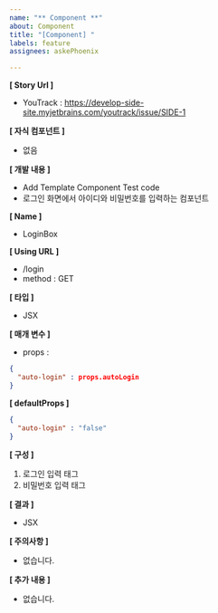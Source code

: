 ```yaml
---
name: "** Component **"
about: Component
title: "[Component] "
labels: feature
assignees: askePhoenix

---
```


**[ Story Url ]**
- YouTrack : https://develop-side-site.myjetbrains.com/youtrack/issue/SIDE-1

**[ 자식 컴포넌트 ]**
- 없음

**[ 개발 내용 ]**
- Add Template Component Test code
- 로그인 화면에서 아이디와 비밀번호를 입력하는 컴포넌트

**[ Name ]**
- LoginBox

**[ Using URL ]**
- /login
- method : GET

**[ 타입 ]**
- JSX

**[ 매개 변수 ]**
- props :
```json
{
  "auto-login" : props.autoLogin
}
```

**[ defaultProps ]**
```json
{
  "auto-login" : "false"
}
```

**[ 구성 ]**
1. 로그인 입력 태그
2. 비밀번호 입력 태그

**[ 결과 ]**
- JSX

**[ 주의사항 ]**
- 없습니다.

**[ 추가 내용 ]**
- 없습니다.
